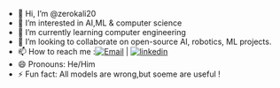 - 👋 Hi, I’m @zerokali20
- 👀 I’m interested in AI,ML & computer science
- 🌱 I’m currently learning computer engineering
- 💞️ I’m looking to collaborate on open-source AI, robotics, ML projects.
- 📫 How to reach me :[![Email](https://img.shields.io/badge/Email-Contact-red?style=flat&logo=gmail)](mailto:2003zerokali@gmail.com) | [![linkedin](https://img.shields.io/badge/LinkedIn-Profile-blue)](https://www.linkedin.com/in/bhagya-karunanayake-b52085270/)
- 😄 Pronouns: He/Him
- ⚡ Fun fact: All models are wrong,but soeme are useful !

<!---
zerokali20/zerokali20 is a ✨ special ✨ repository because its `README.md` (this file) appears on your GitHub profile.
You can click the Preview link to take a look at your changes.
--->
